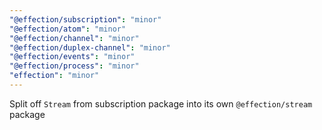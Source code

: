 ```yaml
---
"@effection/subscription": "minor"
"@effection/atom": "minor"
"@effection/channel": "minor"
"@effection/duplex-channel": "minor"
"@effection/events": "minor"
"@effection/process": "minor"
"effection": "minor"
---
```


Split off `Stream` from subscription package into its own `@effection/stream` package
